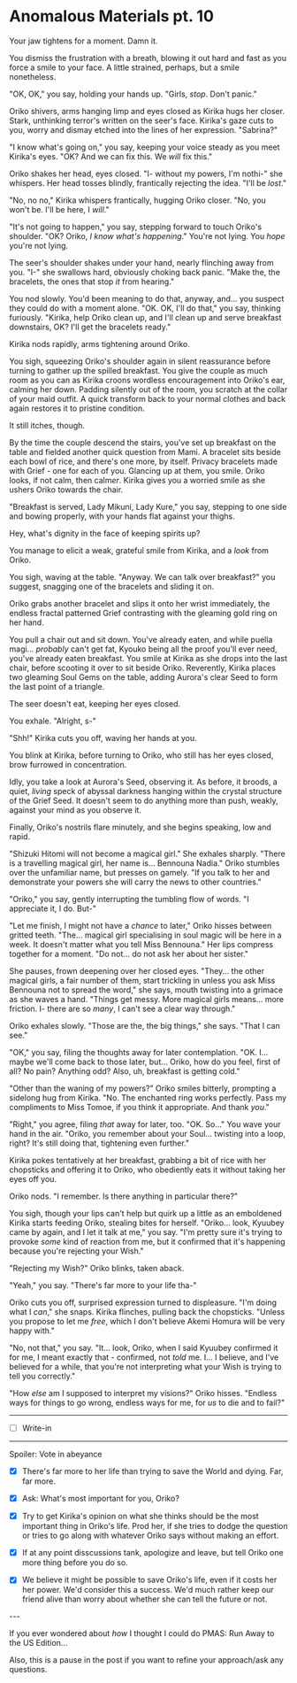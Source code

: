 # Anomalous Materials pt. 10

Your jaw tightens for a moment. Damn it.

You dismiss the frustration with a breath, blowing it out hard and fast as you force a smile to your face. A little strained, perhaps, but a smile nonetheless.

"OK, OK," you say, holding your hands up. "Girls, *stop*. Don't panic."

Oriko shivers, arms hanging limp and eyes closed as Kirika hugs her closer. Stark, unthinking terror's written on the seer's face. Kirika's gaze cuts to you, worry and dismay etched into the lines of her expression. "Sabrina?"

"I know what's going on," you say, keeping your voice steady as you meet Kirika's eyes. "OK? And we can fix this. We *will* fix this."

Oriko shakes her head, eyes closed. "I- without my powers, I'm nothi-" she whispers. Her head tosses blindly, frantically rejecting the idea. "I'll be *lost*."

"No, no no," Kirika whispers frantically, hugging Oriko closer. "No, you won't be. I'll be here, I *will*."

"It's not going to happen," you say, stepping forward to touch Oriko's shoulder. "OK? Oriko, *I know what's happening*." You're not lying. You *hope* you're not lying.

The seer's shoulder shakes under your hand, nearly flinching away from you. "I-" she swallows hard, obviously choking back panic. "Make the, the bracelets, the ones that stop *it* from hearing."

You nod slowly. You'd been meaning to do that, anyway, and... you suspect they could do with a moment alone. "OK. OK, I'll do that," you say, thinking furiously. "Kirika, help Oriko clean up, and I'll clean up and serve breakfast downstairs, OK? I'll get the bracelets ready."

Kirika nods rapidly, arms tightening around Oriko.

You sigh, squeezing Oriko's shoulder again in silent reassurance before turning to gather up the spilled breakfast. You give the couple as much room as you can as Kirika croons wordless encouragement into Oriko's ear, calming her down. Padding silently out of the room, you scratch at the collar of your maid outfit. A quick transform back to your normal clothes and back again restores it to pristine condition.

It still itches, though.

By the time the couple descend the stairs, you've set up breakfast on the table and fielded another quick question from Mami. A bracelet sits beside each bowl of rice, and there's one more, by itself. Privacy bracelets made with Grief - one for each of you. Glancing up at them, you smile. Oriko looks, if not calm, then calm*er*. Kirika gives you a worried smile as she ushers Oriko towards the chair.

"Breakfast is served, Lady Mikuni, Lady Kure," you say, stepping to one side and bowing properly, with your hands flat against your thighs.

Hey, what's dignity in the face of keeping spirits up?

You manage to elicit a weak, grateful smile from Kirika, and a *look* from Oriko.

You sigh, waving at the table. "Anyway. We can talk over breakfast?" you suggest, snagging one of the bracelets and sliding it on.

Oriko grabs another bracelet and slips it onto her wrist immediately, the endless fractal patterned Grief contrasting with the gleaming gold ring on her hand.

You pull a chair out and sit down. You've already eaten, and while puella magi... *probably* can't get fat, Kyouko being all the proof you'll ever need, you've already eaten breakfast. You smile at Kirika as she drops into the last chair, before scooting it over to sit beside Oriko. Reverently, Kirika places two gleaming Soul Gems on the table, adding Aurora's clear Seed to form the last point of a triangle.

The seer doesn't eat, keeping her eyes closed.

You exhale. "Alright, s-"

"Shh!" Kirika cuts you off, waving her hands at you.

You blink at Kirika, before turning to Oriko, who still has her eyes closed, brow furrowed in concentration.

Idly, you take a look at Aurora's Seed, observing it. As before, it broods, a quiet, *living* speck of abyssal darkness hanging within the crystal structure of the Grief Seed. It doesn't seem to do anything more than push, weakly, against your mind as you observe it.

Finally, Oriko's nostrils flare minutely, and she begins speaking, low and rapid.

"Shizuki Hitomi will not become a magical girl." She exhales sharply. "There is a travelling magical girl, her name is... Bennouna Nadia." Oriko stumbles over the unfamiliar name, but presses on gamely. "If you talk to her and demonstrate your powers she will carry the news to other countries."

"Oriko," you say, gently interrupting the tumbling flow of words. "I appreciate it, I do. But-"

"Let me finish, I might not have a *chance* to later," Oriko hisses between gritted teeth. "The... magical girl specialising in soul magic will be here in a week. It doesn't matter what you tell Miss Bennouna." Her lips compress together for a moment. "Do not... do not ask her about her sister."

She pauses, frown deepening over her closed eyes. "They... the other magical girls, a fair number of them, start trickling in unless you ask Miss Bennouna not to spread the word," she says, mouth twisting into a grimace as she waves a hand. "Things get messy. More magical girls means... more friction. I- there are so *many*, I can't see a clear way through."

Oriko exhales slowly. "Those are the, the big things," she says. "That I can see."

"OK," you say, filing the thoughts away for later contemplation. "OK. I... maybe we'll come back to those later, but... Oriko, how do you feel, first of all? No pain? Anything odd? Also, uh, breakfast is getting cold."

"Other than the waning of my powers?" Oriko smiles bitterly, prompting a sidelong hug from Kirika. "No. The enchanted ring works perfectly. Pass my compliments to Miss Tomoe, if you think it appropriate. And thank *you*."

"Right," you agree, filing *that* away for later, too. "OK. So..." You wave your hand in the air. "Oriko, you remember about your Soul... twisting into a loop, right? It's still doing that, tightening even further."

Kirika pokes tentatively at her breakfast, grabbing a bit of rice with her chopsticks and offering it to Oriko, who obediently eats it without taking her eyes off you.

Oriko nods. "I remember. Is there anything in particular there?"

You sigh, though your lips can't help but quirk up a little as an emboldened Kirika starts feeding Oriko, stealing bites for herself. "Oriko... look, Kyuubey came by again, and I let it talk at me," you say. "I'm pretty sure it's trying to provoke *some* kind of reaction from me, but it confirmed that it's happening because you're rejecting your Wish."

"Rejecting my Wish?" Oriko blinks, taken aback.

"Yeah," you say. "There's far more to your life tha-"

Oriko cuts you off, surprised expression turned to displeasure. "I'm doing what I *can*," she snaps. Kirika flinches, pulling back the chopsticks. "Unless you propose to let me *free*, which I don't believe Akemi Homura will be very happy with."

"No, not that," you say. "It... look, Oriko, when I said Kyuubey confirmed it for me, I meant exactly that - confirmed, not *told* me. I... I believe, and I've believed for a while, that you're not interpreting what your Wish is trying to tell you correctly."

"How *else* am I supposed to interpret my visions?" Oriko hisses. "Endless ways for things to go wrong, endless ways for me, for *us* to die and to fail?"

---

- [ ] Write-in

---

Spoiler: Vote in abeyance

- [x] There's far more to her life than trying to save the World and dying. Far, far more.
- [x] Ask: What's most important for you, Oriko?
- [x] Try to get Kirika's opinion on what she thinks should be the most important thing in Oriko's life. Prod her, if she tries to dodge the question or tries to go along with whatever Oriko says without making an effort.

- [x] If at any point disscussions tank, apologize and leave, but tell Oriko one more thing before you do so.
- [x] We believe it might be possible to save Oriko's life, even if it costs her her power. We'd consider this a success. We'd much rather keep our friend alive than worry about whether she can tell the future or not.

---​

If you ever wondered about *how* I thought I could do PMAS: Run Away to the US Edition...

Also, this is a pause in the post if you want to refine your approach/ask any questions.
